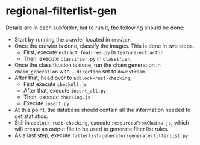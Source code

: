 # regional-filterlist-gen

Details are in each subfolder, but to run it, the following should be done:

* Start by running the crawler located in `crawler`.
* Once the crawler is done, classify the images. This is done in two steps.
    - First, execute `extract_features.py` in `feature-extractor`
    - Then, execute `classifier.py` in `classifier`.
* Once the classification is done, run the chain generation in `chain_generation` with `--direction` set to `downstream`.
* After that, head over to `adblock-rust-checking`.
    - First execute `checkAll.js`
    - After that, execute `insert_all.py`
    - Then, execute `checking.js`
    - Execute `insert.py`
* At this point, the database should contain all the information needed to get statistics.
* Still in `adblock-rust-checking`, execute `resourcesFromChains.js`, which will create an output file to be used to generate filter list rules.
* As a last step, execute `filterlist-generator/generate-filterlist.py`